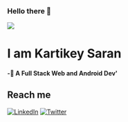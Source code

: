 ### Hello there 👋
![](https://i.gifer.com/origin/9d/9d19daab419459b42473e81260c31ce4_w200.gif)
# I am Kartikey Saran
#### -🌱 A Full Stack Web and Android Dev'
## Reach me
[![LinkedIn][linkedin-shield]][linkedin-url]
[![Twitter][twitter-shield]][twitter-url]







[linkedin-shield]: https://img.shields.io/badge/-LinkedIn-black.svg?style=for-the-badge&logo=linkedin&colorB=555
[linkedin-url]: https://www.linkedin.com/in/kartikeysaran/
[twitter-url]: https://twitter.com/sarankartikey
[twitter-shield]: https://img.shields.io/badge/-Twitter-blue.svg?style=for-the-badge&logo=twitter&colorB=add


